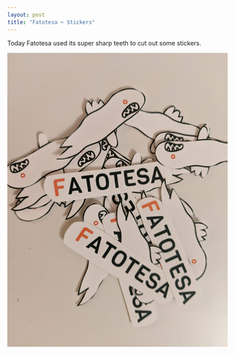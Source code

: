 ```yaml
---
layout: post
title: "Fatotesa ✂️ Stickers"
---
```


Today Fatotesa used its super sharp teeth to cut out some stickers.

![Stickers](/assets/images/fato-stickers.jpg "Stickers")
